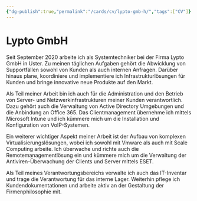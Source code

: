 ```yaml
---
{"dg-publish":true,"permalink":"/cards/cv/lypto-gmb-h/","tags":["CV"]}
---
```



# Lypto GmbH

Seit September 2020 arbeite ich als Systemtechniker bei der Firma Lypto GmbH in Uster. Zu meinen täglichen Aufgaben gehört die Abwicklung von Supportfällen sowohl von Kunden als auch internen Anfragen. Darüber hinaus plane, koordiniere und implementiere ich Infrastrukturlösungen für Kunden und bringe innovative neue Produkte auf den Markt.

Als Teil meiner Arbeit bin ich auch für die Administration und den Betrieb von Server- und Netzwerkinfrastrukturen meiner Kunden verantwortlich. Dazu gehört auch die Verwaltung von Active Directory Umgebungen und die Anbindung an Office 365. Das Clientmanagement übernehme ich mittels Microsoft Intune und ich kümmere mich um die Installation und Konfiguration von VoIP-Systemen.

Ein weiterer wichtiger Aspekt meiner Arbeit ist der Aufbau von komplexen Virtualisierungslösungen, wobei ich sowohl mit Vmware als auch mit Scale Computing arbeite. Ich überwache und richte auch die Remotemanagementlösung ein und kümmere mich um die Verwaltung der Antiviren-Überwachung der Clients und Server mittels ESET.

Als Teil meines Verantwortungsbereichs verwalte ich auch das IT-Inventar und trage die Verantwortung für das interne Lager. Weiterhin pflege ich Kundendokumentationen und arbeite aktiv an der Gestaltung der Firmenphilosophie mit.
